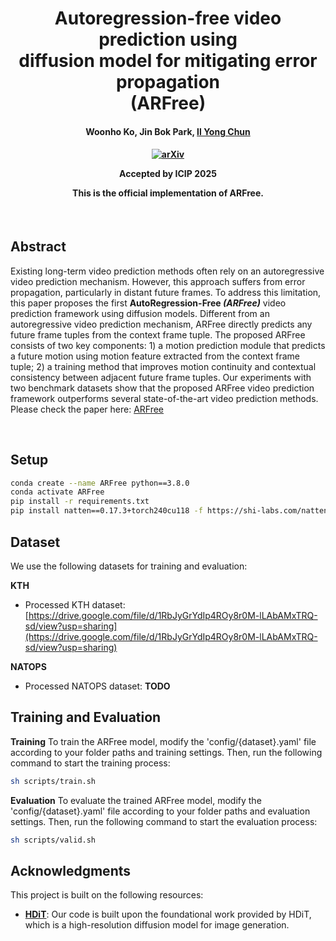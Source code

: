 <h1 align="center">
Autoregression-free video prediction using <br/> diffusion model for mitigating error propagation <br/> (ARFree)
</h1>
<h4 align="center">

Woonho Ko, Jin Bok Park, <a href="https://scholar.google.com/citations?user=hjXMGEIAAAAJ&hl=ko">Il Yong Chun</a><br>

<h4 align="center">

[![arXiv](https://img.shields.io/badge/arXiv-2505.22111-b31b1b.svg)](https://arxiv.org/abs/2505.22111)

**Accepted by ICIP 2025**

This is the official implementation of **ARFree**.


</h4>


<br/>

## Abstract

Existing long-term video prediction methods often rely on an autoregressive video prediction mechanism. However, this approach suffers from error propagation, particularly in distant future frames. To address this limitation, this paper proposes the first  <b>AutoRegression-Free <i>(ARFree)</i></b> video prediction framework using diffusion models. Different from an autoregressive video prediction mechanism, ARFree directly predicts any future frame tuples from the context frame tuple. The proposed ARFree consists of two key components: 1) a motion prediction module that predicts a future motion using motion feature extracted from the context frame tuple; 2) a training method that improves motion continuity and contextual consistency between adjacent future frame tuples. Our experiments with two benchmark datasets show that the proposed ARFree video prediction framework outperforms several state-of-the-art video prediction methods. Please check the paper here: [ARFree](https://arxiv.org/abs/2505.22111)

<br/>

## Setup

```bash
conda create --name ARFree python==3.8.0
conda activate ARFree
pip install -r requirements.txt
pip install natten==0.17.3+torch240cu118 -f https://shi-labs.com/natten/wheels/
```

## Dataset
We use the following datasets for training and evaluation:

**KTH**
- Processed KTH dataset: [https://drive.google.com/file/d/1RbJyGrYdIp4ROy8r0M-lLAbAMxTRQ-sd/view?usp=sharing](https://drive.google.com/file/d/1RbJyGrYdIp4ROy8r0M-lLAbAMxTRQ-sd/view?usp=sharing)

**NATOPS**
- Processed NATOPS dataset: **TODO**




## Training and Evaluation

**Training**
To train the ARFree model, modify the 'config/{dataset}.yaml' file according to your folder paths and training settings.
Then, run the following command to start the training process:

```bash
sh scripts/train.sh
```


**Evaluation**
To evaluate the trained ARFree model, modify the 'config/{dataset}.yaml' file according to your folder paths and evaluation settings.
Then, run the following command to start the evaluation process:

```bash
sh scripts/valid.sh
```



## Acknowledgments

This project is built on the following resources:

- [**HDiT**](https://github.com/crowsonkb/k-diffusion): Our code is built upon the foundational work provided by HDiT, which is a high-resolution diffusion model for image generation.


<br/>

